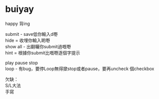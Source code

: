 # buiyay 
happy 背ing


submit - save低你輸入d嘢\
hide = 收埋你輸入啲嘢\
show all - 出翻曬你submit過嘅嘢\
hint = 根據你submit比嘅嘢逐個字提示

play pause stop\
loop - 有bug，要停Loop無得撳stop或者pause，要再uncheck 個checkbox

欠缺：\
S/L大法\
手寫
